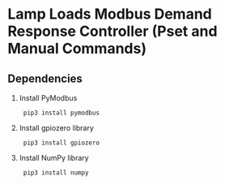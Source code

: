 # Lamp Loads Modbus Demand Response Controller (Pset and Manual Commands)

## Dependencies

1. Install PyModbus

        pip3 install pymodbus

2. Install gpiozero library

        pip3 install gpiozero

2. Install NumPy library

        pip3 install numpy
